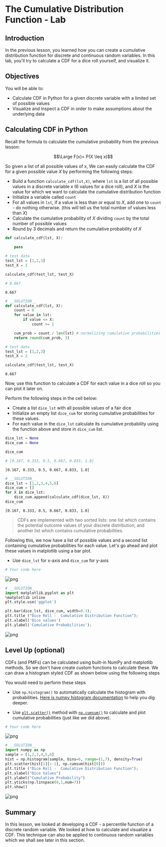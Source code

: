 # The Cumulative Distribution Function - Lab

## Introduction

In the previous lesson, you learned how you can create a cumulative distribution function for discrete and continuous random variables. In this lab, you'll try to calculate a CDF for a dice roll yourself, and visualize it.

## Objectives
You will be able to:

* Calculate CDF in Python for a given discrete variable with a limited set of possible values
* Visualize and inspect a CDF in order to make assumptions about the underlying data

## Calculating CDF in Python 

Recall the formula to calculate the cumulative probability from the previous lesson:

$$\Large F(x)= P(X \leq x)$$

So given a list of all possible values of x, We can easily calculate the CDF for a given possible value $X$ by performing the following steps:

* Build a function `calculate_cdf(lst,X)`, where `lst` is a list of all possible values in a discrete variable $x$ (6 values for a dice roll), and $X$ is the value for which we want to calculate the cumulative distribution function 
* Initialize a variable called `count`
* For all values in `lst`, if a value is less than or equal to $X$, add one to `count` - do nothing otherwise. (this will tell us the total number of values less than $X$) 
* Calculate the cumulative probability of $X$ dividing `count` by the total number of possible values
* Round by 3 decimals and return the cumulative probability of $X$



```python
def calculate_cdf(lst, X):
    
    pass

# test data
test_lst = [1,2,3]
test_X = 2

calculate_cdf(test_lst, test_X)

# 0.667
```




    0.667




```python
# __SOLUTION__ 
def calculate_cdf(lst, X):
    count = 0
    for value in lst:
        if value <= X:
            count += 1

    cum_prob = count / len(lst) # normalizing cumulative probabilities (as with pmfs)
    return round(cum_prob, 3)

# test data
test_lst = [1,2,3]
test_X = 2

calculate_cdf(test_lst, test_X)
```




    0.667



Now, use this function to calculate a CDF for each value in a dice roll so you can plot it later on.

Perform the following steps in the cell below:
* Create a list `dice_lst` with all possible values of a fair dice
* Initialize an empty list `dice_cum` for storing cumulative probabilities for these values.
* For each value in the `dice_lst` calculate its cumulative probability using the function above and store in `dice_cum` list. 


```python
dice_lst = None
dice_cum = None

dice_cum

# [0.167, 0.333, 0.5, 0.667, 0.833, 1.0]
```




    [0.167, 0.333, 0.5, 0.667, 0.833, 1.0]




```python
# __SOLUTION__ 
dice_lst = [1,2,3,4,5,6]
dice_cum = []
for X in dice_lst:
    dice_cum.append(calculate_cdf(dice_lst, X))
dice_cum
```




    [0.167, 0.333, 0.5, 0.667, 0.833, 1.0]



> CDFs are implemented with two sorted lists: one list which contains the potential outcome values of your discrete distribution, and another list which contains cumulative probabilities.

Following this, we now have a list of possible values and a second list containing cumulative probabilities for each value. Let's go ahead and plot these values in matplotlib using a bar plot. 
* Use `dice_lst` for x-axis and `dice_cum` for y-axis


```python
# Your code here
```


    
![png](index_files/index_9_0.png)
    



```python
# __SOLUTION__ 
import matplotlib.pyplot as plt
%matplotlib inline
plt.style.use('ggplot')

plt.bar(dice_lst, dice_cum, width=0.3);
plt.title ("Dice Roll -  Cumulative Distribution Function");
plt.xlabel('Dice values')
plt.ylabel('Cumulative Probabilities');
```


    
![png](index_files/index_10_0.png)
    


## Level Up (optional)

CDFs (and PMFs) can be calculated using built-in NumPy and matplotlib methods. So we don't have create custom functions to calculate these. We can draw a histogram styled CDF as shown below using the following steps

You would need to perform these steps
* Use `np.histogram()` to automatically calculate the histogram with probabilities. [Here is numpy histogram documentation](https://docs.scipy.org/doc/numpy/reference/generated/numpy.histogram.html) to help you dig deeper.

* Use [`plt.scatter()`](https://matplotlib.org/api/_as_gen/matplotlib.pyplot.scatter.html) method with [`np.cumsum()`](https://docs.scipy.org/doc/numpy/reference/generated/numpy.cumsum.html) to calculate and plot cumulative probabilities (just like we did above). 



```python
# Your code here
```


    
![png](index_files/index_12_0.png)
    



```python
# __SOLUTION__ 
import numpy as np
sample = [1,2,3,4,5,6]
hist = np.histogram(sample, bins=6, range=(1,7), density=True)
plt.scatter(hist[1][:-1], np.cumsum(hist[0]))
plt.title ("Dice Roll -  Cumulative Distribution Function");
plt.xlabel("Dice Values")
plt.ylabel("Cumulative Probability")
plt.yticks(np.linspace(0,1,num=7))
plt.show()
```


    
![png](index_files/index_13_0.png)
    


## Summary 

In this lesson, we looked at developing a CDF - a percentile function of a discrete random variable. We looked at how to calculate and visualize a CDF. This technique can also be applied to continuous random variables which we shall see later in this section. 
